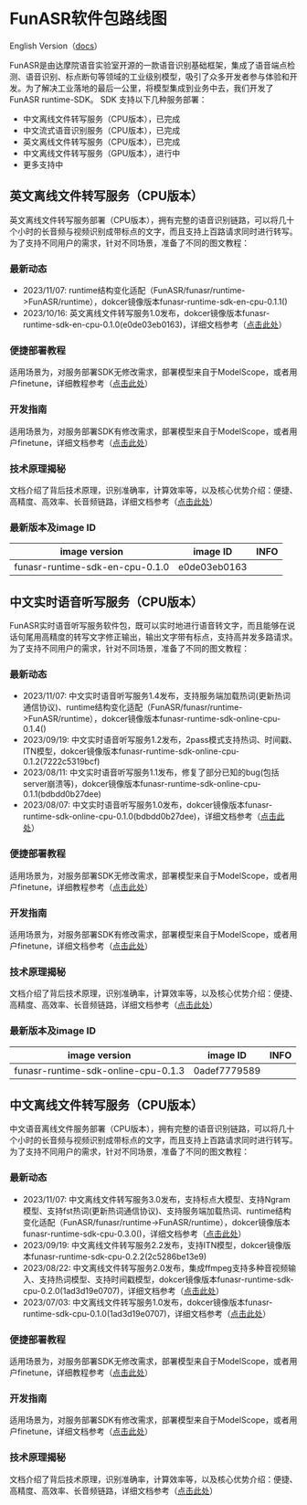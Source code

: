 # FunASR软件包路线图

English Version（[docs](./readme.md)）

FunASR是由达摩院语音实验室开源的一款语音识别基础框架，集成了语音端点检测、语音识别、标点断句等领域的工业级别模型，吸引了众多开发者参与体验和开发。为了解决工业落地的最后一公里，将模型集成到业务中去，我们开发了FunASR runtime-SDK。
SDK 支持以下几种服务部署：

- 中文离线文件转写服务（CPU版本），已完成
- 中文流式语音识别服务（CPU版本），已完成
- 英文离线文件转写服务（CPU版本），已完成
- 中文离线文件转写服务（GPU版本），进行中
- 更多支持中

## 英文离线文件转写服务（CPU版本）

英文离线文件转写服务部署（CPU版本），拥有完整的语音识别链路，可以将几十个小时的长音频与视频识别成带标点的文字，而且支持上百路请求同时进行转写。
为了支持不同用户的需求，针对不同场景，准备了不同的图文教程：

### 最新动态
- 2023/11/07: runtime结构变化适配（FunASR/funasr/runtime->FunASR/runtime），dokcer镜像版本funasr-runtime-sdk-en-cpu-0.1.1()
- 2023/10/16: 英文离线文件转写服务1.0发布，dokcer镜像版本funasr-runtime-sdk-en-cpu-0.1.0(e0de03eb0163)，详细文档参考（[点击此处](https://mp.weixin.qq.com/s/DZZUTj-6xwFfi-96ml--4A)）

### 便捷部署教程

适用场景为，对服务部署SDK无修改需求，部署模型来自于ModelScope，或者用户finetune，详细教程参考（[点击此处](./docs/SDK_tutorial_en_zh.md)）


### 开发指南

适用场景为，对服务部署SDK有修改需求，部署模型来自于ModelScope，或者用户finetune，详细文档参考（[点击此处](./docs/SDK_advanced_guide_offline_en_zh.md)）

### 技术原理揭秘

文档介绍了背后技术原理，识别准确率，计算效率等，以及核心优势介绍：便捷、高精度、高效率、长音频链路，详细文档参考（[点击此处](https://mp.weixin.qq.com/s/DZZUTj-6xwFfi-96ml--4A)）

### 最新版本及image ID
| image version                |  image ID | INFO |
|------------------------------|-----|------|
| funasr-runtime-sdk-en-cpu-0.1.0 |  e0de03eb0163   |      |


## 中文实时语音听写服务（CPU版本）
FunASR实时语音听写服务软件包，既可以实时地进行语音转文字，而且能够在说话句尾用高精度的转写文字修正输出，输出文字带有标点，支持高并发多路请求。
为了支持不同用户的需求，针对不同场景，准备了不同的图文教程：

### 最新动态
- 2023/11/07: 中文实时语音听写服务1.4发布，支持服务端加载热词(更新热词通信协议)、runtime结构变化适配（FunASR/funasr/runtime->FunASR/runtime），dokcer镜像版本funasr-runtime-sdk-online-cpu-0.1.4()
- 2023/09/19: 中文实时语音听写服务1.2发布，2pass模式支持热词、时间戳、ITN模型，dokcer镜像版本funasr-runtime-sdk-online-cpu-0.1.2(7222c5319bcf)
- 2023/08/11: 中文实时语音听写服务1.1发布，修复了部分已知的bug(包括server崩溃等)，dokcer镜像版本funasr-runtime-sdk-online-cpu-0.1.1(bdbdd0b27dee)
- 2023/08/07: 中文实时语音听写服务1.0发布，dokcer镜像版本funasr-runtime-sdk-online-cpu-0.1.0(bdbdd0b27dee)，详细文档参考（[点击此处](https://mp.weixin.qq.com/s/8He081-FM-9IEI4D-lxZ9w)）

### 便捷部署教程

适用场景为，对服务部署SDK无修改需求，部署模型来自于ModelScope，或者用户finetune，详细教程参考（[点击此处](./docs/SDK_tutorial_online_zh.md)）


### 开发指南

适用场景为，对服务部署SDK有修改需求，部署模型来自于ModelScope，或者用户finetune，详细文档参考（[点击此处](./docs/SDK_advanced_guide_online_zh.md)）

### 技术原理揭秘

文档介绍了背后技术原理，识别准确率，计算效率等，以及核心优势介绍：便捷、高精度、高效率、长音频链路，详细文档参考（[点击此处](https://mp.weixin.qq.com/s/8He081-FM-9IEI4D-lxZ9w)）

### 最新版本及image ID

| image version                       |  image ID | INFO |
|-------------------------------------|-----|------|
| funasr-runtime-sdk-online-cpu-0.1.3 |   0adef7779589  |      |


## 中文离线文件转写服务（CPU版本）

中文语音离线文件服务部署（CPU版本），拥有完整的语音识别链路，可以将几十个小时的长音频与视频识别成带标点的文字，而且支持上百路请求同时进行转写。
为了支持不同用户的需求，针对不同场景，准备了不同的图文教程：

### 最新动态
- 2023/11/07: 中文离线文件转写服务3.0发布，支持标点大模型、支持Ngram模型、支持fst热词(更新热词通信协议)、支持服务端加载热词、runtime结构变化适配（FunASR/funasr/runtime->FunASR/runtime），dokcer镜像版本funasr-runtime-sdk-cpu-0.3.0()，详细文档参考（[点击此处]()）
- 2023/09/19: 中文离线文件转写服务2.2发布，支持ITN模型，dokcer镜像版本funasr-runtime-sdk-cpu-0.2.2(2c5286be13e9)
- 2023/08/22: 中文离线文件转写服务2.0发布，集成ffmpeg支持多种音视频输入、支持热词模型、支持时间戳模型，dokcer镜像版本funasr-runtime-sdk-cpu-0.2.0(1ad3d19e0707)，详细文档参考（[点击此处](https://mp.weixin.qq.com/s/oJHe0MKDqTeuIFH-F7GHMg)）
- 2023/07/03: 中文离线文件转写服务1.0发布，dokcer镜像版本funasr-runtime-sdk-cpu-0.1.0(1ad3d19e0707)，详细文档参考（[点击此处](https://mp.weixin.qq.com/s/DHQwbgdBWcda0w_L60iUww)）

### 便捷部署教程

适用场景为，对服务部署SDK无修改需求，部署模型来自于ModelScope，或者用户finetune，详细教程参考（[点击此处](./docs/SDK_tutorial_zh.md)）


### 开发指南

适用场景为，对服务部署SDK有修改需求，部署模型来自于ModelScope，或者用户finetune，详细文档参考（[点击此处](./docs/SDK_advanced_guide_offline_zh.md)）

### 技术原理揭秘

文档介绍了背后技术原理，识别准确率，计算效率等，以及核心优势介绍：便捷、高精度、高效率、长音频链路，详细文档参考（[点击此处](https://mp.weixin.qq.com/s/DHQwbgdBWcda0w_L60iUww)）

